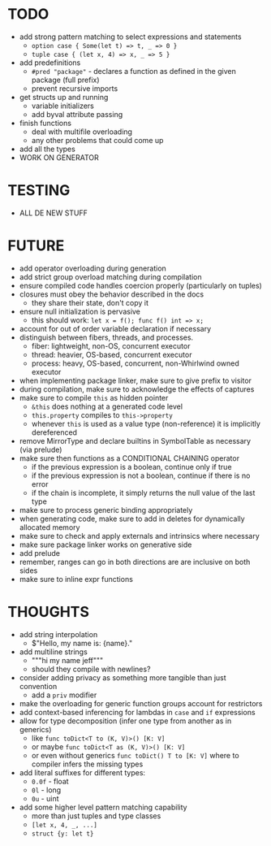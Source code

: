# TODO

- add strong pattern matching to select expressions and statements
  * `option case { Some(let t) => t, _ => 0 }`
  * `tuple case { (let x, 4) => x, _ => 5 }`
- add predefinitions
  * `#pred "package"` - declares a function as defined in the given package (full prefix)
  * prevent recursive imports
- get structs up and running
  * variable initializers
  * add byval attribute passing
- finish functions
  * deal with multifile overloading
  * any other problems that could come up
- add all the types
- WORK ON GENERATOR

# TESTING

- ALL DE NEW STUFF

# FUTURE

- add operator overloading during generation
- add strict group overload matching during compilation
- ensure compiled code handles coercion properly (particularly on tuples)
- closures must obey the behavior described in the docs
  * they share their state, don't copy it
- ensure null initialization is pervasive
  * this should work: `let x = f(); func f() int => x;`
- account for out of order variable declaration if necessary
- distinguish between fibers, threads, and processes.
  * fiber: lightweight, non-OS, concurrent executor
  * thread: heavier, OS-based, concurrent executor
  * process: heavy, OS-based, concurrent, non-Whirlwind owned executor
- when implementing package linker, make sure to give prefix to visitor
- during compilation, make sure to acknowledge the effects of captures
- make sure to compile `this` as hidden pointer
  * `&this` does nothing at a generated code level
  * `this.property` compiles to `this->property`
  * whenever `this` is used as a value type (non-reference) it is implicitly
    dereferenced
- remove MirrorType and declare builtins in SymbolTable as necessary (via prelude)
- make sure then functions as a CONDITIONAL CHAINING operator
  * if the previous expression is a boolean, continue only if true
  * if the previous expression is not a boolean, continue if there is no error
  * if the chain is incomplete, it simply returns the null value of the last type
- make sure to process generic binding appropriately
- when generating code, make sure to add in deletes for dynamically allocated memory
- make sure to check and apply externals and intrinsics where necessary
- make sure package linker works on generative side
- add prelude 
- remember, ranges can go in both directions are are inclusive on both sides
- make sure to inline expr functions

# THOUGHTS

- add string interpolation
  * $"Hello, my name is: {name}."
- add multiline strings
  * """hi my name jeff"""
  * should they compile with newlines?
- consider adding privacy as something more tangible than just convention
  * add a `priv` modifier
- make the overloading for generic function groups account for restrictors
- add context-based inferencing for lambdas in `case` and `if` expressions
- allow for type decomposition (infer one type from another as in generics)
  * like `func toDict<T to (K, V)>() [K: V]`
  * or maybe `func toDict<T as (K, V)>() [K: V]`
  * or even without generics `func toDict() T to [K: V]` where to compiler infers the missing types
- add literal suffixes for different types:
  * `0.0f` - float
  * `0l` - long
  * `0u` - uint
- add some higher level pattern matching capability
  * more than just tuples and type classes
  * `[let x, 4, _, ...]`
  * `struct {y: let t}`
  

